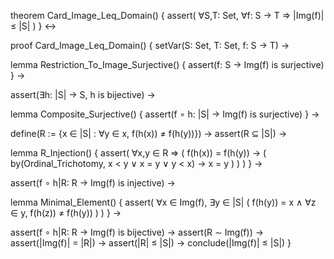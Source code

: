 theorem Card_Image_Leq_Domain() {
  assert(
    ∀S,T: Set, ∀f: S → T ⇒ |Img(f)| ≤ |S|
  )
} ↔

proof Card_Image_Leq_Domain() {
  setVar(S: Set, T: Set, f: S → T) →
  
  lemma Restriction_To_Image_Surjective() {
    assert(f: S → Img(f) is surjective)
  } →
  
  assert(∃h: |S| → S, h is bijective) →
  
  lemma Composite_Surjective() {
    assert(f ∘ h: |S| → Img(f) is surjective)
  } →
  
  define(R := {x ∈ |S| : ∀y ∈ x, f(h(x)) ≠ f(h(y))}) →
  assert(R ⊆ |S|) →
  
  lemma R_Injection() {
    assert(
      ∀x,y ∈ R ⇒ (
        f(h(x)) = f(h(y)) → (
          by(Ordinal_Trichotomy, x < y ∨ x = y ∨ y < x) →
          x = y
        )
      )
    )
  } →
  
  assert(f ∘ h|R: R → Img(f) is injective) →
  
  lemma Minimal_Element() {
    assert(
      ∀x ∈ Img(f), ∃y ∈ |S| (
        f(h(y)) = x ∧
        ∀z ∈ y, f(h(z)) ≠ f(h(y))
      )
    )
  } →
  
  assert(f ∘ h|R: R → Img(f) is bijective) →
  assert(R ∼ Img(f)) →
  assert(|Img(f)| = |R|) →
  assert(|R| ≤ |S|) →
  conclude(|Img(f)| ≤ |S|)
}